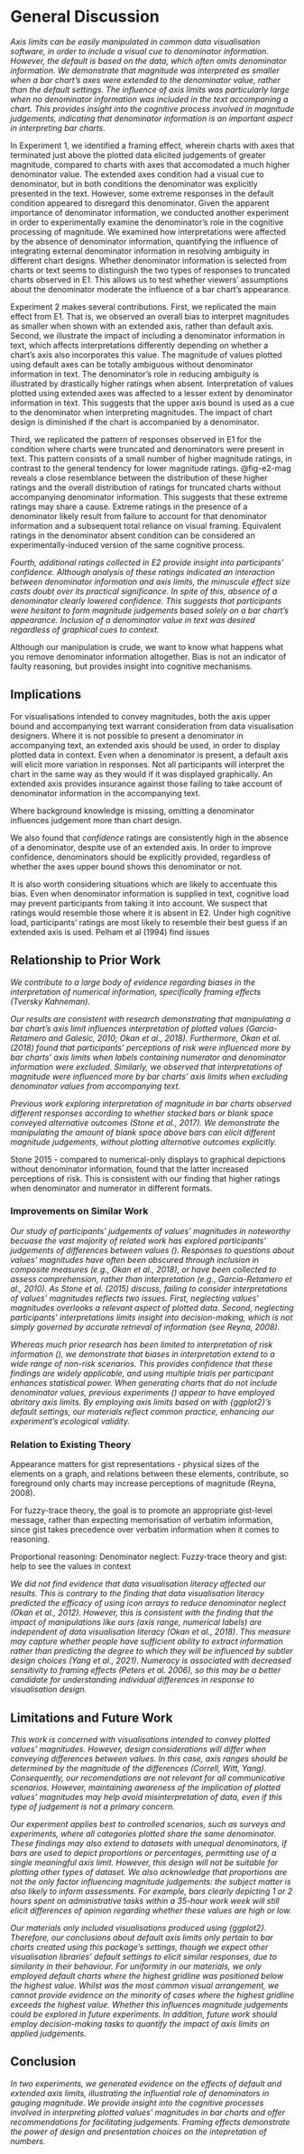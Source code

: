 # General Discussion

*Axis limits can be easily manipulated in common data visualisation software, in order to include a visual cue to denominator information. However, the default is based on the data, which often omits denominator information. We demonstrate that magnitude was interpreted as smaller when a bar chart’s axes were extended to the denominator value, rather than the default settings. The influence of axis limits was particularly large when no denominator information was included in the text accompaning a chart. This provides insight into the cognitive process involved in magnitude judgements, indicating that denominator information is an important aspect in interpreting bar charts.*

In Experiment 1, we identified a framing effect, wherein charts with axes that terminated just above the plotted data elicited judgements of greater magnitude, compared to charts with axes that accomodated a much higher denominator value. The extended axes condition had a visual cue to denominator, but in both conditions the denominator was explicitly presented in the text. However, some extreme responses in the default condition appeared to disregard this denominator. Given the apparent importance of denominator information, we conducted another experiment in order to experimentally examine the denominator’s role in the cognitive processing of magnitude. We examined how interpretations were affected by the absence of denominator information, quantifying the influence of integrating external denominator information in resolving ambiguity in different chart designs. Whether denominator information is selected from charts or text seems to distinguish the two types of responses to truncated charts observed in E1. This allows us to test whether viewers’ assumptions about the denominator moderate the influence of a bar chart’s appearance. 

Experiment 2 makes several contributions. First, we replicated the main effect from E1. That is, we observed an overall bias to interpret magnitudes as smaller when shown with an extended axis, rather than default axis. Second, we illustrate the impact of including a denominator information in text, which affects interpretations differently depending on whether a chart’s axis also incorporates this value. The magnitude of values plotted using default axes can be totally ambiguous without denominator information in text. The denominator’s role in reducing ambiguity is illustrated by drastically higher ratings when absent.  Interpretation of values plotted using extended axes was affected to a lesser extent by denominator information in text. This suggests that the upper axis bound is used as a cue to the denominator when interpreting magnitudes. The impact of chart design is diminished if the chart is accompanied by a denominator. 

Third, we replicated the pattern of responses observed in E1 for the condition where charts were truncated and denominators were present in text. This pattern consists of a small number of higher magnitude ratings, in contrast to the general tendency for lower magnitude ratings. @fig-e2-mag reveals a close resemblance between the distribution of these higher ratings and the overall distribution of ratings for truncated charts without accompanying denominator information. This suggests that these extreme ratings may share a cause. Extreme ratings in the presence of a denominator likely result from failure to account for that denominator information and a subsequent total reliance on visual framing. Equivalent ratings in the denominator absent condition can be considered an experimentally-induced version of the same cognitive process. 

*Fourth, additional ratings collected in E2 provide insight into participants’ confidence. Although analysis of these ratings indicated an interaction between denominator information and axis limits, the minuscule effect size casts doubt over its practical significance. In spite of this, absence of a denominator clearly lowered confidence. This suggests that participants were hesitant to form magnitude judgements based solely on a bar chart’s appearance. Inclusion of a denominator value in text was desired regardless of graphical cues to context.*

Although our manipulation is crude, we want to know what happens what you remove denominator information altogether. Bias is not an indicator of faulty reasoning, but provides insight into cognitive mechanisms. 

## Implications

For visualisations intended to convey magnitudes, both the axis upper bound and accompanying text warrant consideration from data visualisation designers. Where it is not possible to present a denominator in accompanying text, an extended axis should be used, in order to display plotted data in context. Even when a denominator is present, a default axis will elicit more variation in responses. Not all participants will interpret the chart in the same way as they would if it was displayed graphically. An extended axis provides insurance against those failing to take account of denominator information in the accompanying text. 

Where background knowledge is missing, omitting a denominator influences judgement more than chart design. 

We also found that *confidence* ratings are consistently high in the absence of a denominator, despite use of an extended axis. In order to improve confidence, denominators should be explicitly provided, regardless of whether the axes upper bound shows this denominator or not.

It is also worth considering situations which are likely to accentuate this bias. Even when denominator information is supplied in text, cognitive load may prevent participants from taking it into account. We suspect that ratings would resemble those where it is absent in E2. Under high cognitive load, participants’ ratings are most likely to resemble their best guess if an extended axis is used. Pelham et al (1994) find issues 

## Relationship to Prior Work

*We contribute to a large body of evidence regarding biases in the interpretation of numerical information, specifically *framing effects* (Tversky Kahneman).*

*Our results are consistent with research demonstrating that manipulating a bar chart’s axis limit influences interpretation of plotted values (Garcia-Retamero and Galesic, 2010; Okan et al., 2018). Furthermore, Okan et al. (2018) found that participants’ perceptions of risk were influenced more by bar charts’ axis limits when labels containing numerator and denominator information were excluded. Similarly, we observed that interpretations of magnitude were influenced more by bar charts’ axis limits when excluding denominator values from accompanying text.*

*Previous work exploring interpretation of magnitude in bar charts observed different responses according to whether stacked bars or blank space conveyed alternative outcomes (Stone et al., 2017). We demonstrate the manipulating the amount of blank space above bars can elicit different magnitude judgements, without plotting alternative outcomes explicitly.*

Stone 2015 - compared to numerical-only displays to graphical depictions without denominator information, found that the latter increased perceptions of risk. This is consistent with our finding that higher ratings when denominator and numerator in different formats. 

### Improvements on Similar Work

*Our study of participants’ judgements of values’ magnitudes in noteworthy becuase the vast majority of related work has explored participants’ judgements of *differences between* values (). Responses to questions about values’ magnitudes have often been obscured through inclusion in composite measures (e.g., Okan et al., 2018), or have been collected to assess comprehension, rather than interpretation (e.g., Garcia-Retamero et al., 2010). As Stone et al. (2015) discuss, failing to consider interpretations of values’ magnitudes reflects two issues. First, neglecting values’ magnitudes overlooks a relevant aspect of plotted data. Second, neglecting participants’ *interpretations* limits insight into decision-making, which is not simply governed by accurate retrieval of information (see Reyna, 2008).*

*Whereas much prior research has been limited to interpretation of risk information (), we demonstrate that biases in interpretation extend to a wide range of non-risk scenarios. This provides confidence that these findings are widely applicable, and using *multiple* trials per participant enhances statistical power. When generating charts that do not include denominator values, previous experiments () appear to have employed abritary axis limits. By employing axis limits based on with {ggplot2}’s default settings, our materials reflect common practice, enhancing our experiment’s ecological validity.*

### Relation to Existing Theory

Appearance matters for gist representations - physical sizes of the elements on a graph, and relations between these elements, contribute, so foreground only charts may increase perceptions of magnitude (Reyna, 2008).

For fuzzy-trace theory, the goal is to promote an appropriate gist-level message, rather than expecting memorisation of verbatim information, since gist takes precedence over verbatim information when it comes to reasoning. 

Proportional reasoning:
Denominator neglect:
Fuzzy-trace theory and gist: help to see the values in context

*We did not find evidence that data visualisation literacy affected our results. This is contrary to the finding that data visualisation literacy predicted the efficacy of using icon arrays to reduce denominator neglect (Okan et al., 2012). However, this is consistent with the finding that the impact of manipulations like ours (axis range, numerical labels) are independent of data visualisation literacy (Okan et al., 2018). This measure may capture whether people have sufficient ability to extract information rather than predicting the degree to which they will be influenced by subtler design choices (Yang et al., 2021). Numeracy is associated with decreased sensitivity to framing effects (Peters et al. 2006), so this may be a better candidate for understanding individual differences in response to visualisation design.*

## Limitations and Future Work

*This work is concerned with visualisations intended to convey plotted values’ magnitudes. However, design considerations will differ when conveying *differences* between values. In this case, axis ranges should be determined by the magnitude of the differences (Correll, Witt, Yang). Consequently, our recomendations are not relevant for all communicative scenarios. However, maintaining awareness of the implication of plotted values’ magnitudes may help avoid misinterpretation of data, even if this type of judgement is not a primary concern.*

*Our experiment applies best to controlled scenarios, such as surveys and experiments, where all categories plotted share the same denominator. These findings may also extend to datasets with unequal denominators, if bars are used to depict proportions or percentages, permitting use of a single meaningful axis limit. However, this design will not be suitable for plotting other types of dataset. We also acknowledge that proportions are not the only factor influencing magnitude judgements: the subject matter is also likely to inform assessments. For example, bars clearly depicting 1 or 2 hours spent on administrative tasks within a 35-hour work week will still elicit differences of opinion regarding whether these values are high or low.*

*Our materials only included visualisations produced using {ggplot2}. Therefore, our conclusions about default axis limits only pertain to bar charts created using this package’s settings, though we expect other visualisation libraries’ default settings to elicit similar responses, due to similarity in their behaviour. For uniformity in our materials, we only employed default charts where the highest gridline was positioned below the highest value. Whilst was the most common visual arrangement, we cannot provide evidence on the minority of cases where the highest gridline exceeds the highest value. Whether this influences magnitude judgements could be explored in future experiments. In addition, future work should employ decision-making tasks to quantify the impact of axis limits on applied judgements.*

## Conclusion

*In two experiments, we generated evidence on the effects of default and extended axis limits, illustrating the influential role of denominators in gauging magnitude. We provide insight into the cognitive processes involved in interpreting plotted values’ magnitudes in bar charts and offer recommendations for facilitating judgements. Framing effects demonstrate the power of design and presentation choices on the intepretation of numbers.*






